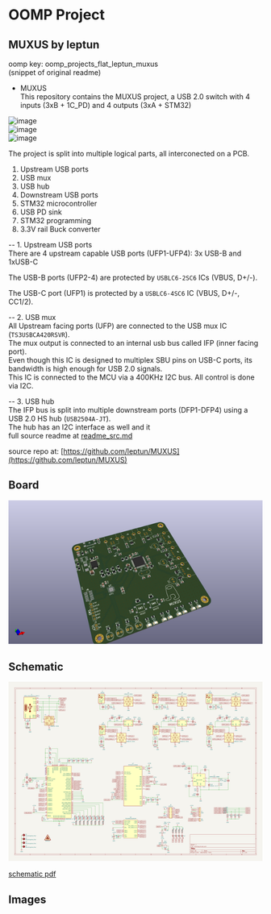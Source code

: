 # OOMP Project  
## MUXUS  by leptun  
  
oomp key: oomp_projects_flat_leptun_muxus  
(snippet of original readme)  
  
- MUXUS  
This repository contains the MUXUS project, a USB 2.0 switch with 4 inputs (3xB + 1C_PD) and 4 outputs (3xA + STM32)  
  
![image](https://user-images.githubusercontent.com/17808203/142241444-256b472b-77db-441e-9114-9d7403cddd42.png)  
![image](https://user-images.githubusercontent.com/17808203/142241922-750ac954-f364-440b-8392-d519324ca072.png)  
![image](https://user-images.githubusercontent.com/17808203/142241771-7259bca0-9416-40ce-a2e0-f9933713268e.png)  
  
The project is split into multiple logical parts, all interconected on a PCB.  
1. Upstream USB ports  
2. USB mux  
3. USB hub  
4. Downstream USB ports  
5. STM32 microcontroller  
6. USB PD sink  
7. STM32 programming  
8. 3.3V rail Buck converter  
  
-- 1. Upstream USB ports  
There are 4 upstream capable USB ports (UFP1-UFP4): 3x USB-B and 1xUSB-C  
  
The USB-B ports (UFP2-4) are protected by `USBLC6-2SC6` ICs (VBUS, D+/-).  
  
The USB-C port (UFP1) is protected by a `USBLC6-4SC6` IC (VBUS, D+/-, CC1/2).  
  
-- 2. USB mux  
All Upstream facing ports (UFP) are connected to the USB mux IC (`TS3USBCA420RSVR`).  
The mux output is connected to an internal usb bus called IFP (inner facing port).  
Even though this IC is designed to multiplex SBU pins on USB-C ports, its bandwidth is high enough for USB 2.0 signals.  
This IC is connected to the MCU via a 400KHz I2C bus. All control is done via I2C.  
  
-- 3. USB hub  
The IFP bus is split into multiple downstream ports (DFP1-DFP4) using a USB 2.0 HS hub (`USB2504A-JT`).  
The hub has an I2C interface as well and it   
  full source readme at [readme_src.md](readme_src.md)  
  
source repo at: [https://github.com/leptun/MUXUS](https://github.com/leptun/MUXUS)  
## Board  
  
[![working_3d.png](working_3d_600.png)](working_3d.png)  
## Schematic  
  
[![working_schematic.png](working_schematic_600.png)](working_schematic.png)  
  
[schematic pdf](working_schematic.pdf)  
## Images  
